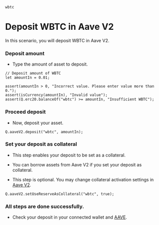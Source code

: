 ```meta-Currency
wbtc
```

# Deposit WBTC in Aave V2

In this scenario, you will deposit WBTC in Aave V2.

### Deposit amount

- Type the amount of asset to deposit.

```input WBTC
// Deposit amount of WBTC
let amountIn = 0.01;
```

```input-Verify
assert(amountIn > 0, "Incorrect value. Please enter value more than 0.");
assert(isCurrency(amountIn), "Invalid value");
assert(Q.erc20.balanceOf("wbtc") >= amountIn, "Insufficient WBTC");
```

### Proceed deposit

- Now, deposit your asset.

```taster
Q.aaveV2.deposit("wbtc", amountIn);
```

### Set your deposit as collateral

- This step enables your deposit to be set as a collateral.

- You can borrow assets from Aave V2 if you set your deposit as collateral.
- This step is optional. You may change collateral activation settings in [Aave V2](https://app.aave.com/#/dashboard).

```taster
Q.aaveV2.setUseReserveAsCollateral("wbtc", true);
```

### All steps are done successfully.

- Check your deposit in your connected wallet and [AAVE](https://app.aave.com/#/dashboard).
